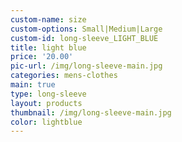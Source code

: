 ```yaml
---
custom-name: size
custom-options: Small|Medium|Large
custom-id: long-sleeve_LIGHT_BLUE
title: light blue
price: '20.00'
pic-url: /img/long-sleeve-main.jpg
categories: mens-clothes
main: true
type: long-sleeve
layout: products
thumbnail: /img/long-sleeve-main.jpg
color: lightblue
---
```

